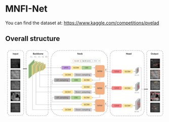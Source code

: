 # MNFI-Net
You can find the dataset at: https://www.kaggle.com/competitions/pvelad
## Overall structure
<img src="models/overall.png" alt="image-overall" style="zoom:50%;margin-left:0px;" />
